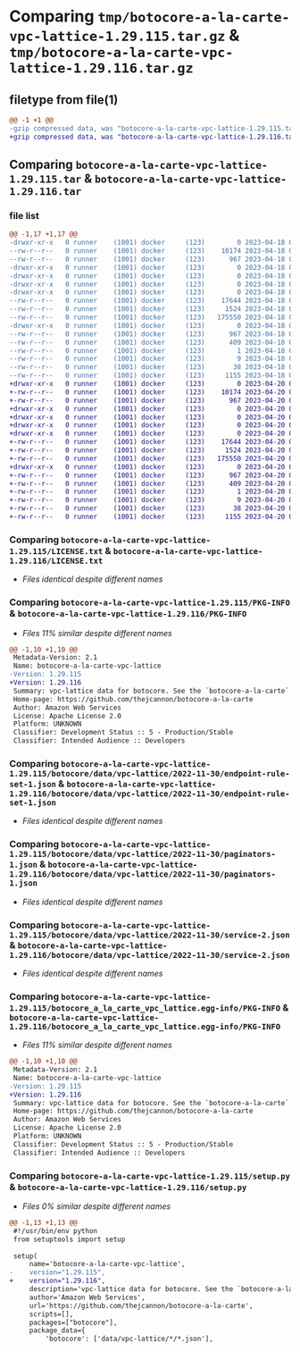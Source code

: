 # Comparing `tmp/botocore-a-la-carte-vpc-lattice-1.29.115.tar.gz` & `tmp/botocore-a-la-carte-vpc-lattice-1.29.116.tar.gz`

## filetype from file(1)

```diff
@@ -1 +1 @@
-gzip compressed data, was "botocore-a-la-carte-vpc-lattice-1.29.115.tar", last modified: Tue Apr 18 01:15:19 2023, max compression
+gzip compressed data, was "botocore-a-la-carte-vpc-lattice-1.29.116.tar", last modified: Thu Apr 20 01:14:39 2023, max compression
```

## Comparing `botocore-a-la-carte-vpc-lattice-1.29.115.tar` & `botocore-a-la-carte-vpc-lattice-1.29.116.tar`

### file list

```diff
@@ -1,17 +1,17 @@
-drwxr-xr-x   0 runner    (1001) docker     (123)        0 2023-04-18 01:15:19.414867 botocore-a-la-carte-vpc-lattice-1.29.115/
--rw-r--r--   0 runner    (1001) docker     (123)    10174 2023-04-18 01:15:19.000000 botocore-a-la-carte-vpc-lattice-1.29.115/LICENSE.txt
--rw-r--r--   0 runner    (1001) docker     (123)      967 2023-04-18 01:15:19.414867 botocore-a-la-carte-vpc-lattice-1.29.115/PKG-INFO
-drwxr-xr-x   0 runner    (1001) docker     (123)        0 2023-04-18 01:15:19.410867 botocore-a-la-carte-vpc-lattice-1.29.115/botocore/
-drwxr-xr-x   0 runner    (1001) docker     (123)        0 2023-04-18 01:15:19.410867 botocore-a-la-carte-vpc-lattice-1.29.115/botocore/data/
-drwxr-xr-x   0 runner    (1001) docker     (123)        0 2023-04-18 01:15:19.410867 botocore-a-la-carte-vpc-lattice-1.29.115/botocore/data/vpc-lattice/
-drwxr-xr-x   0 runner    (1001) docker     (123)        0 2023-04-18 01:15:19.410867 botocore-a-la-carte-vpc-lattice-1.29.115/botocore/data/vpc-lattice/2022-11-30/
--rw-r--r--   0 runner    (1001) docker     (123)    17644 2023-04-18 01:14:18.000000 botocore-a-la-carte-vpc-lattice-1.29.115/botocore/data/vpc-lattice/2022-11-30/endpoint-rule-set-1.json
--rw-r--r--   0 runner    (1001) docker     (123)     1524 2023-04-18 01:14:18.000000 botocore-a-la-carte-vpc-lattice-1.29.115/botocore/data/vpc-lattice/2022-11-30/paginators-1.json
--rw-r--r--   0 runner    (1001) docker     (123)   175550 2023-04-18 01:14:18.000000 botocore-a-la-carte-vpc-lattice-1.29.115/botocore/data/vpc-lattice/2022-11-30/service-2.json
-drwxr-xr-x   0 runner    (1001) docker     (123)        0 2023-04-18 01:15:19.414867 botocore-a-la-carte-vpc-lattice-1.29.115/botocore_a_la_carte_vpc_lattice.egg-info/
--rw-r--r--   0 runner    (1001) docker     (123)      967 2023-04-18 01:15:19.000000 botocore-a-la-carte-vpc-lattice-1.29.115/botocore_a_la_carte_vpc_lattice.egg-info/PKG-INFO
--rw-r--r--   0 runner    (1001) docker     (123)      409 2023-04-18 01:15:19.000000 botocore-a-la-carte-vpc-lattice-1.29.115/botocore_a_la_carte_vpc_lattice.egg-info/SOURCES.txt
--rw-r--r--   0 runner    (1001) docker     (123)        1 2023-04-18 01:15:19.000000 botocore-a-la-carte-vpc-lattice-1.29.115/botocore_a_la_carte_vpc_lattice.egg-info/dependency_links.txt
--rw-r--r--   0 runner    (1001) docker     (123)        9 2023-04-18 01:15:19.000000 botocore-a-la-carte-vpc-lattice-1.29.115/botocore_a_la_carte_vpc_lattice.egg-info/top_level.txt
--rw-r--r--   0 runner    (1001) docker     (123)       38 2023-04-18 01:15:19.414867 botocore-a-la-carte-vpc-lattice-1.29.115/setup.cfg
--rw-r--r--   0 runner    (1001) docker     (123)     1155 2023-04-18 01:15:19.000000 botocore-a-la-carte-vpc-lattice-1.29.115/setup.py
+drwxr-xr-x   0 runner    (1001) docker     (123)        0 2023-04-20 01:14:39.347458 botocore-a-la-carte-vpc-lattice-1.29.116/
+-rw-r--r--   0 runner    (1001) docker     (123)    10174 2023-04-20 01:14:39.000000 botocore-a-la-carte-vpc-lattice-1.29.116/LICENSE.txt
+-rw-r--r--   0 runner    (1001) docker     (123)      967 2023-04-20 01:14:39.347458 botocore-a-la-carte-vpc-lattice-1.29.116/PKG-INFO
+drwxr-xr-x   0 runner    (1001) docker     (123)        0 2023-04-20 01:14:39.343459 botocore-a-la-carte-vpc-lattice-1.29.116/botocore/
+drwxr-xr-x   0 runner    (1001) docker     (123)        0 2023-04-20 01:14:39.343459 botocore-a-la-carte-vpc-lattice-1.29.116/botocore/data/
+drwxr-xr-x   0 runner    (1001) docker     (123)        0 2023-04-20 01:14:39.343459 botocore-a-la-carte-vpc-lattice-1.29.116/botocore/data/vpc-lattice/
+drwxr-xr-x   0 runner    (1001) docker     (123)        0 2023-04-20 01:14:39.343459 botocore-a-la-carte-vpc-lattice-1.29.116/botocore/data/vpc-lattice/2022-11-30/
+-rw-r--r--   0 runner    (1001) docker     (123)    17644 2023-04-20 01:13:52.000000 botocore-a-la-carte-vpc-lattice-1.29.116/botocore/data/vpc-lattice/2022-11-30/endpoint-rule-set-1.json
+-rw-r--r--   0 runner    (1001) docker     (123)     1524 2023-04-20 01:13:52.000000 botocore-a-la-carte-vpc-lattice-1.29.116/botocore/data/vpc-lattice/2022-11-30/paginators-1.json
+-rw-r--r--   0 runner    (1001) docker     (123)   175550 2023-04-20 01:13:52.000000 botocore-a-la-carte-vpc-lattice-1.29.116/botocore/data/vpc-lattice/2022-11-30/service-2.json
+drwxr-xr-x   0 runner    (1001) docker     (123)        0 2023-04-20 01:14:39.347458 botocore-a-la-carte-vpc-lattice-1.29.116/botocore_a_la_carte_vpc_lattice.egg-info/
+-rw-r--r--   0 runner    (1001) docker     (123)      967 2023-04-20 01:14:39.000000 botocore-a-la-carte-vpc-lattice-1.29.116/botocore_a_la_carte_vpc_lattice.egg-info/PKG-INFO
+-rw-r--r--   0 runner    (1001) docker     (123)      409 2023-04-20 01:14:39.000000 botocore-a-la-carte-vpc-lattice-1.29.116/botocore_a_la_carte_vpc_lattice.egg-info/SOURCES.txt
+-rw-r--r--   0 runner    (1001) docker     (123)        1 2023-04-20 01:14:39.000000 botocore-a-la-carte-vpc-lattice-1.29.116/botocore_a_la_carte_vpc_lattice.egg-info/dependency_links.txt
+-rw-r--r--   0 runner    (1001) docker     (123)        9 2023-04-20 01:14:39.000000 botocore-a-la-carte-vpc-lattice-1.29.116/botocore_a_la_carte_vpc_lattice.egg-info/top_level.txt
+-rw-r--r--   0 runner    (1001) docker     (123)       38 2023-04-20 01:14:39.347458 botocore-a-la-carte-vpc-lattice-1.29.116/setup.cfg
+-rw-r--r--   0 runner    (1001) docker     (123)     1155 2023-04-20 01:14:39.000000 botocore-a-la-carte-vpc-lattice-1.29.116/setup.py
```

### Comparing `botocore-a-la-carte-vpc-lattice-1.29.115/LICENSE.txt` & `botocore-a-la-carte-vpc-lattice-1.29.116/LICENSE.txt`

 * *Files identical despite different names*

### Comparing `botocore-a-la-carte-vpc-lattice-1.29.115/PKG-INFO` & `botocore-a-la-carte-vpc-lattice-1.29.116/PKG-INFO`

 * *Files 11% similar despite different names*

```diff
@@ -1,10 +1,10 @@
 Metadata-Version: 2.1
 Name: botocore-a-la-carte-vpc-lattice
-Version: 1.29.115
+Version: 1.29.116
 Summary: vpc-lattice data for botocore. See the `botocore-a-la-carte` package for more info.
 Home-page: https://github.com/thejcannon/botocore-a-la-carte
 Author: Amazon Web Services
 License: Apache License 2.0
 Platform: UNKNOWN
 Classifier: Development Status :: 5 - Production/Stable
 Classifier: Intended Audience :: Developers
```

### Comparing `botocore-a-la-carte-vpc-lattice-1.29.115/botocore/data/vpc-lattice/2022-11-30/endpoint-rule-set-1.json` & `botocore-a-la-carte-vpc-lattice-1.29.116/botocore/data/vpc-lattice/2022-11-30/endpoint-rule-set-1.json`

 * *Files identical despite different names*

### Comparing `botocore-a-la-carte-vpc-lattice-1.29.115/botocore/data/vpc-lattice/2022-11-30/paginators-1.json` & `botocore-a-la-carte-vpc-lattice-1.29.116/botocore/data/vpc-lattice/2022-11-30/paginators-1.json`

 * *Files identical despite different names*

### Comparing `botocore-a-la-carte-vpc-lattice-1.29.115/botocore/data/vpc-lattice/2022-11-30/service-2.json` & `botocore-a-la-carte-vpc-lattice-1.29.116/botocore/data/vpc-lattice/2022-11-30/service-2.json`

 * *Files identical despite different names*

### Comparing `botocore-a-la-carte-vpc-lattice-1.29.115/botocore_a_la_carte_vpc_lattice.egg-info/PKG-INFO` & `botocore-a-la-carte-vpc-lattice-1.29.116/botocore_a_la_carte_vpc_lattice.egg-info/PKG-INFO`

 * *Files 11% similar despite different names*

```diff
@@ -1,10 +1,10 @@
 Metadata-Version: 2.1
 Name: botocore-a-la-carte-vpc-lattice
-Version: 1.29.115
+Version: 1.29.116
 Summary: vpc-lattice data for botocore. See the `botocore-a-la-carte` package for more info.
 Home-page: https://github.com/thejcannon/botocore-a-la-carte
 Author: Amazon Web Services
 License: Apache License 2.0
 Platform: UNKNOWN
 Classifier: Development Status :: 5 - Production/Stable
 Classifier: Intended Audience :: Developers
```

### Comparing `botocore-a-la-carte-vpc-lattice-1.29.115/setup.py` & `botocore-a-la-carte-vpc-lattice-1.29.116/setup.py`

 * *Files 0% similar despite different names*

```diff
@@ -1,13 +1,13 @@
 #!/usr/bin/env python
 from setuptools import setup
 
 setup(
     name='botocore-a-la-carte-vpc-lattice',
-    version="1.29.115",
+    version="1.29.116",
     description='vpc-lattice data for botocore. See the `botocore-a-la-carte` package for more info.',
     author='Amazon Web Services',
     url='https://github.com/thejcannon/botocore-a-la-carte',
     scripts=[],
     packages=["botocore"],
     package_data={
         'botocore': ['data/vpc-lattice/*/*.json'],
```

